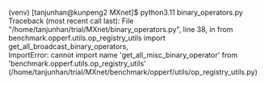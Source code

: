 
(venv) [tanjunhan@kunpeng2 MXnet]$ python3.11 binary_operators.py
Traceback (most recent call last):
  File "/home/tanjunhan/trial/MXnet/binary_operators.py", line 38, in <module>
    from benchmark.opperf.utils.op_registry_utils import get_all_broadcast_binary_operators, \
ImportError: cannot import name 'get_all_misc_binary_operator' from 'benchmark.opperf.utils.op_registry_utils' (/home/tanjunhan/trial/MXnet/benchmark/opperf/utils/op_registry_utils.py)
